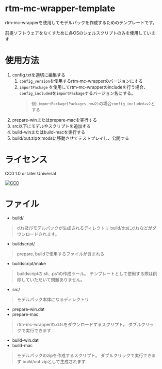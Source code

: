 # rtm-mc-wrapper-template

rtm-mc-wrapperを使用してモデルパックを作成するためのテンプレートです。

前提ソフトウェアをなくすために各OSのシェルスクリプトのみを使用しています

# 使用方法
1. config.txtを適切に編集する
    1. `config_version`を使用するrtm-mc-wrapperのバージョンにする
    2. `importPackage` を使用してrtm-mc-wrapperのincludeを行う場合、 `config_included`を`importPackage`するバージョン名にする。
        > 例: `importPackage(Packages.rmw2)`の場合`config_included=v2`とする
2. prepare-winまたはprepare-macを実行する
3. src以下にモデルやスクリプトを追加する
4. build-winまたはbuild-macを実行する
5. build/out.zipをmodsに移動させてテストプレイし、公開する

# ライセンス

CC0 1.0 or later Universal

[![CC0](https://licensebuttons.net/p/zero/1.0/88x31.png)](http://creativecommons.org/publicdomain/zero/1.0/deed)

# ファイル

- build/
> d.ts及びモデルパックが生成されるディレクトリ
> build/dtsにd.tsなどがダウンロードされます。
- buildscript/
> prepare, buildで使用するファイルが含まれる
- buildscript/make
> buildscriptの.sh, .ps1の作成ツール。
> テンプレートとして使用する際は削除していただいて問題ありません。
- src/
> モデルパック本体になるディレクトリ
- prepare-win.dat
- prepare-mac
> rtm-mc-wrapperの.d.tsをダウンロードするスクリプト。
> ダブルクリックで実行できます
- build-win.dat
- build-mac
> モデルパックのzipを作成するスクリプト。
> ダブルクリックで実行できます
> build/out.zipとして生成されます
